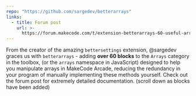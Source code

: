 ```yaml
---
repo: "https://github.com/sargedev/betterarrays"
links:
  - title: Forum post
    url: >-
      https://forum.makecode.com/t/extension-betterarrays-60-useful-array-blocks/29154?u=unsignedarduino
---
```


From the creator of the amazing `bettersettings` extension, @sargedev graces us with `betterarrays` - adding **over 60 blocks** to the `Arrays` category in the toolbox, (or the `arrays` namespace in JavaScript) designed to help you manipulate arrays in MakeCode Arcade, reducing the redundancy in your program of manually implementing these methods yourself. Check out the forum post for extremely detailed documentation. (scroll down as blocks have been added)
